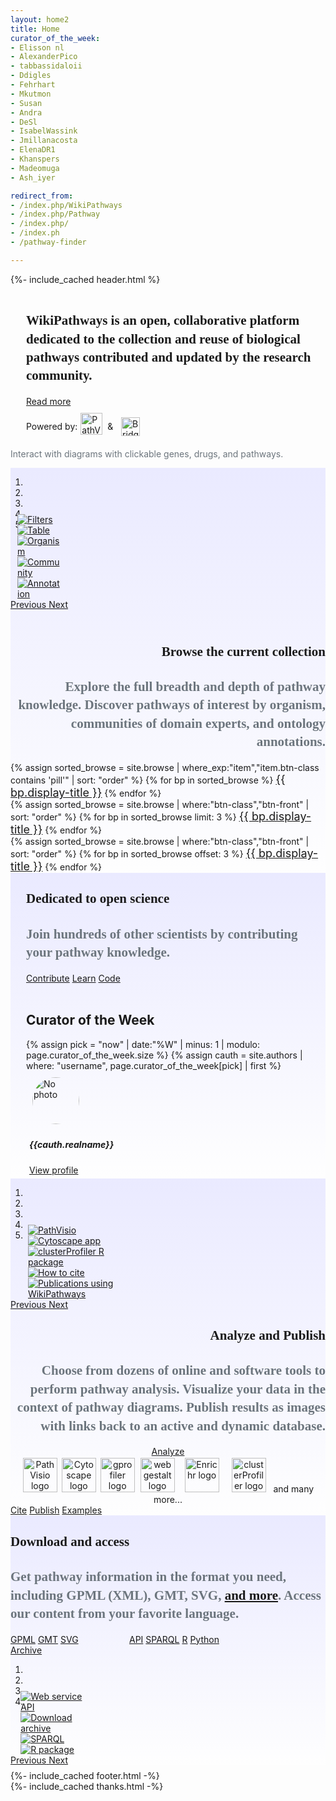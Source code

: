 ```yaml
---
layout: home2
title: Home
curator_of_the_week:
- Elisson nl
- AlexanderPico
- tabbassidaloii
- Ddigles
- Fehrhart
- Mkutmon
- Susan
- Andra
- DeSl
- IsabelWassink
- Jmillanacosta
- ElenaDR1
- Khanspers
- Madeomuga
- Ash_iyer

redirect_from: 
- /index.php/WikiPathways
- /index.php/Pathway
- /index.php/
- /index.ph
- /pathway-finder

---
```

{%- include_cached header.html %}
<section id="intro"> 
    <div class="wrapper">   
      <div class="outer-container">
        <div class="row-main py-4" style="display:flex; flex-wrap: wrap;">
          <div class="col-5 mx-auto" style="display:flex;">
            <div class="bg-gradient p-3">
              <div class="container" style="margin-left:25px;">
                <h2 style="font-family:Poppins; line-height:1.4"><b>WikiPathways</b> is an open, collaborative platform dedicated to the collection and reuse of biological pathways contributed and updated by the research community.
                </h2>
                <a class="btn btn-sm btn-front my-1" href="/about.html">Read more</a>
                <div style="display:flex; align-items:center; font-size:14px; margin-top:10px;">
                  <span>Powered by:</span>
                  <a href="https://pathvisio.github.io/" target="_blank">
                    <img src="/assets/img/logo-pathvisio-name.png" title="Visit PathVisio" alt="PathVisio" style="height: 35px; margin: 0px 0px 8px 5px">
                  </a>
                  <span>&nbsp; & &nbsp;</span>
                  <a href="https://www.bridgedb.org/" target="_blank">
                    <img src="/assets/img/logo-bridgedb.png" title="Visit BridgeDb" alt="BridgeDB" style="height: 30px; margin-left: 5px;">
                  </a>
                </div>
              </div>
            </div>
          </div>
          <div class="col-5 mx-auto" style="display:flex;">
            <div class="bg-gradient p-3">
              <div class="container">
                <a href="/pathways/WP554.html">
                  <div class="wp554-gif"></div> 
                </a>
                <p style="color: #6c757d;text-align: left">Interact with diagrams with clickable genes, drugs, and pathways.</p>
              </div>
            </div>
          </div>
          <div class="col-1 mx-auto" style="display:flex;"></div>
        </div>
      </div>
    </div>
</section>
<section id="browse">
    <div class="wrapper">   
      <div class="outer-container" style="background: linear-gradient(0deg, #fefefe, #eaeaff 100%);">
        <div class="row-main gy-5 py-5" style="display:flex; flex-wrap: wrap;">
          <div class="col-5 mx-auto" style="display:flex;">
            <div class="bg-gradient">
              <div class="container">
              <div id="carouselBrowse" class="carousel slide" data-ride="true" data-wrap="true" style="margin-bottom: 25px;">
  <ol class="carousel-indicators" style="margin-bottom:-25px;">
    <li data-target="#carouselBrowse" data-slide-to="0" class="active"></li>
    <li data-target="#carouselBrowse" data-slide-to="1"></li>
    <li data-target="#carouselBrowse" data-slide-to="2"></li>
    <li data-target="#carouselBrowse" data-slide-to="3"></li>
    <li data-target="#carouselBrowse" data-slide-to="4"></li>
  </ol>
  <div class="carousel-inner" style="width:76%; margin-left: 12%;">
    <div class="carousel-item active">
      <a href="/browse/filters.html">
      <img class="d-block w-100" src="/assets/img/slideshow/browse-1.png" alt="Filters">
      </a>
    </div>
    <div class="carousel-item">
          <a href="/browse/table.html">
      <img class="d-block w-100" src="/assets/img/slideshow/browse-2.png" alt="Table">
      </a>
    </div>
    <div class="carousel-item">
          <a href="/browse/organisms.html">
      <img class="d-block w-100" src="/assets/img/slideshow/browse-3.png" alt="Organism">
      </a>
    </div>
    <div class="carousel-item">
          <a href="/browse/communities.html">
      <img class="d-block w-100" src="/assets/img/slideshow/browse-4.png" alt="Community">
      </a>
    </div>
    <div class="carousel-item">
          <a href="/browse/annotations.html">
      <img class="d-block w-100" src="/assets/img/slideshow/browse-5.png" alt="Annotation">
      </a>
    </div>
  </div>
  <a class="carousel-control-prev" href="#carouselBrowse" role="button" data-slide="prev">
    <span class="carousel-control-prev-icon" aria-hidden="true"></span>
    <span class="sr-only">Previous</span>
  </a>
  <a class="carousel-control-next" href="#carouselBrowse" role="button" data-slide="next">
    <span class="carousel-control-next-icon" aria-hidden="true"></span>
    <span class="sr-only">Next</span>
  </a>
              </div>
              </div>
            </div>
          </div>
          <div class="col-5 mx-auto" style="display:flex;">
            <div class="container">
                  <h1 style="font-family:Linux Libertine; text-align:right;">Browse the current collection</h1><h2 style="font-family:Poppins; text-align:right;color: #6c757d;line-height:1.4">Explore the full breadth and depth of pathway knowledge. Discover pathways of interest by organism, communities of domain experts, and ontology annotations.</h2>
                <div class="row mx-auto" style="display:flex; flex-wrap: wrap;">            
                  <div class="col-3" style="display:flex; margin-left:0px;">
                    <div class="container">
      {% assign sorted_browse = site.browse | where_exp:"item","item.btn-class contains 'pill'" | sort: "order" %}
      {% for bp in sorted_browse %}
        <a class="btn btn-sm {{bp.btn-class}} w-100 my-2" style="font-size:large" href="{{bp.url}}" title="{{bp.tooltip}}"> {{ bp.display-title }}</a>
      {% endfor %}           
                    </div>
                  </div>
                  <div class="col-3 mx-auto>" style="display:flex; margin-left:auto">
                    <div class="container">
      {% assign sorted_browse = site.browse | where:"btn-class","btn-front" | sort: "order" %} 
      {% for bp in sorted_browse limit: 3 %}
        <a class="btn btn-sm {{bp.btn-class}} w-100 my-2" style="font-size:large" href="{{bp.url}}" title="{{bp.tooltip}}"> {{ bp.display-title }}</a>
      {% endfor %}           
                    </div>
                  </div>
                  <div class="col-3 mx-auto>" style="display:flex;">
                    <div class="container">
      {% assign sorted_browse = site.browse | where:"btn-class","btn-front" | sort: "order" %} 
      {% for bp in sorted_browse offset: 3 %}
        <a class="btn btn-sm {{bp.btn-class}} w-100 my-2" style="font-size:large" href="{{bp.url}}" title="{{bp.tooltip}}"> {{ bp.display-title }}</a>
      {% endfor %}           
                    </div>
                  </div>
                </div>
            </div>
          </div> 
        </div>
      </div>
    </div>
</section>
<section id="join">
    <div class="wrapper">   
      <div class="outer-container" style="background: linear-gradient(0deg, #fefefe, #eaeaff 100%);">
        <div class="row-main gy-5 py-5" style="display:flex; flex-wrap: wrap;">
          <div class="col-4 mx-auto" style="display:flex;">
            <div class="bg-gradient p-3">
              <div class="container" style="margin-left:25px;">
                <h1 style="font-family:Linux Libertine; ">Dedicated to open science</h1><h2 style="font-family:Poppins; color: #6c757d;line-height:1.4"> Join hundreds of other scientists by contributing your pathway knowledge.</h2>
                    <a class="btn btn-sm btn-front my-2" href="/help.html#create">Contribute</a>
                    <a class="btn btn-sm btn-front my-2" href="http://academy.wikipathways.org/" target="_blank">Learn</a>
                    <a class="btn btn-sm btn-front my-2" href="https://github.com/wikipathways/wikipathways-development" target="_blank">Code</a>
                <br /><br /><h2>Curator of the Week</h2>
                {% assign pick =  "now" | date:"%W" | minus: 1 | modulo: page.curator_of_the_week.size %}
                {% assign cauth = site.authors | where: "username", page.curator_of_the_week[pick] | first  %}
                <div class="card mb-3" style="max-width: 300px; padding:5px;">
                  <div class="row no-gutters">
                    <div class="col-md-4">
                      <img src="https://github.com/{{cauth.github}}.png" style="object-fit: cover; border-radius: 50%; width: 75px; margin: 5px;" class="card-img" alt="No photo">
                    </div>
                    <div class="col-md-8">
                      <div class="card-body">
                        <h5 class="card-title">{{cauth.realname}}</h5>
                        <p class="card-text"></p>
                        <a href="{{cauth.url}}" class="btn btn-sm btn-info">View profile</a>
                      </div>
                    </div>
                  </div>
                </div>
              </div>
            </div>
          </div>
          <div class="col-7 mx-auto" style="display:flex;">
            <div class="bg-gradient p-3">
              <div class="container">
              <a href="/stats">
                <div class="stats-gif"></div>  
              </a>
              </div>
            </div>
          </div>
        </div>
      </div>
    </div>
</section>
<section id="analyze"> 
    <div class="wrapper">   
      <div class="outer-container" style="background: linear-gradient(0deg, #fefefe, #eaeaff 100%);">
        <div class="row-main gy-5 py-5" style="display:flex; flex-wrap: wrap;">
          <div class="col-5 mx-auto" style="display:flex;">
            <div class="bg-gradient p-3">
              <div class="container">
             <div id="carouselAnalyze" class="carousel slide" data-ride="true" data-wrap="true">
  <ol class="carousel-indicators" style="margin-bottom:-25px;">
    <li data-target="#carouselAnalyze" data-slide-to="0" class="active"></li>
    <li data-target="#carouselAnalyze" data-slide-to="1"></li>
    <li data-target="#carouselAnalyze" data-slide-to="2"></li>
    <li data-target="#carouselAnalyze" data-slide-to="3"></li>
    <li data-target="#carouselAnalyze" data-slide-to="4"></li>
  </ol>
  <div class="carousel-inner" style="width:76%; margin-left: 12%;">
    <div class="carousel-item active">
      <a href="https://pathvisio.org/" target="_blank">
      <img class="d-block w-100" src="/assets/img/slideshow/analyze-1.png" alt="PathVisio">
      </a>
    </div>
    <div class="carousel-item">
          <a href="http://apps.cytoscape.org/apps/wikipathways" target="_blank">
      <img class="d-block w-100" src="/assets/img/slideshow/analyze-2.png" alt="Cytoscape app">
      </a>
    </div>
    <div class="carousel-item">
          <a href="https://bioconductor.org/packages/clusterProfiler/" target="_blank">
      <img class="d-block w-100" src="/assets/img/slideshow/analyze-3.png" alt="clusterProfiler R package">
      </a>
    </div> 
    <div class="carousel-item">
          <a href="/cite.html">
      <img class="d-block w-100" src="/assets/img/slideshow/analyze-4.png" alt="How to cite">
      </a>
    </div>
    <div class="carousel-item">
          <a href="https://www.ncbi.nlm.nih.gov/pmc/?term=(wikipathways)&report=imagesdocsum&dispmax=100" target="_blank">
      <img class="d-block w-100" src="/assets/img/slideshow/analyze-5.png" alt="Publications using WikiPathways">
      </a>
    </div>
  </div>
  <a class="carousel-control-prev" href="#carouselAnalyze" role="button" data-slide="prev">
    <span class="carousel-control-prev-icon" aria-hidden="true"></span>
    <span class="sr-only">Previous</span>
  </a>
  <a class="carousel-control-next" href="#carouselAnalyze" role="button" data-slide="next">
    <span class="carousel-control-next-icon" aria-hidden="true"></span>
    <span class="sr-only">Next</span>
  </a>
              </div>
              </div>
            </div>
          </div>
          <div class="col-5 mx-auto" style="display:flex;">
            <div class="container">
                            <h1 style="font-family:Linux Libertine; text-align:right;">Analyze and Publish</h1><h2 style="font-family:Poppins; text-align:right; line-height:1.4; color: #6c757d;">Choose from dozens of online and software tools to perform pathway analysis. Visualize your data in the context of pathway diagrams. Publish results as images with links back to an active and dynamic database.</h2>
              <div class="row mx-auto" style="display:flex; flex-wrap: wrap;">
              <div class="col-0 mx-auto" style="display:flex;">
              </div>
              <div class="col-6 mx-auto" style="display:flex;">
                <div class="container" style="text-align:center;">
                <a class="btn btn-sm btn-front w-100 my-2" style="max-width:180px;" href="/analyze.html">Analyze</a>
                <br/>
      <a href="https://pathvisio.org/" 
      title="PathVisio is a free open-source pathway analysis and drawing software which allows drawing, editing, and analyzing biological pathways." target="_blank">
      <img src="/assets/img/logo-pathvisio.png" alt="PathVisio logo" height="55px" style="padding:2px 1px"/></a>
      <a href="http://apps.cytoscape.org/apps/wikipathways" 
      title="Cytoscape is an open source software platform for visualizing complex-networks and integrating these with any type of attribute data." target="_blank">
      <img src="/assets/img/logo-cytoscape.png" alt="Cytoscape logo" height="55px" style="padding:2px 2px" /></a>
      <a href="https://biit.cs.ut.ee/gprofiler/gost" title="g:Profiler is a public web server for characterising and manipulating gene lists." target="_blank">
      <img src="/assets/img/logo-gprofiler.png" alt="gprofiler logo" height="55px" style="padding:2px 1px" /></a>
      <a href="https://www.webgestalt.org/" title="WebGestalt is designed for functional genomic, proteomic and large-scale genetic studies from which large number of gene lists." target="_blank">
      <img src="/assets/img/logo-webgestalt.png" alt="webgestalt logo" height="55px" style="padding:2px 4px" /></a>
      <a href="https://amp.pharm.mssm.edu/Enrichr/" title="Enrichr is a comprehensive gene set enrichment analysis web server. Includes WikiPathways as one of their data sources." target="_blank">
      <img src="/assets/img/logo-enrichr.png" alt="Enrichr logo" height="55px" style="padding:2px 8px" /></a>
      <a href="https://bioconductor.org/packages/clusterProfiler/" title="The clusterProfiler R package supports GO and pathway analysis performed as overrepresentation or GSEA." target="_blank">
      <img src="/assets/img/logo-clusterprofiler.png" alt="clusterProfiler logo" height="55px" style="padding:2px 8px" /></a>
      <a href="/tools.html" style="font-size:1.0em; text-decoration:none;">and many more...</a>
                </div>
              </div>              
              <div class="col-3 mx-auto" style="display:flex;">
                <div class="container">
                <a class="btn btn-sm btn-front w-100 my-2" href="/cite.html">Cite</a>
                <a class="btn btn-sm btn-front w-100 my-2" href="/help.html#publish">Publish</a>
                <a class="btn btn-sm btn-front w-100 my-2" href="https://www.ncbi.nlm.nih.gov/pmc/?term=(wikipathways)&report=imagesdocsum&dispmax=100" target="_blank">Examples</a>
                </div>
              </div>
              </div>
            </div>
          </div> 
        </div>
      </div>
    </div>
</section>
<section id="download"> 
    <div class="wrapper">   
      <div class="outer-container" style="background: linear-gradient(0deg, #fefefe, #eaeaff 100%);">
        <div class="row-main gy-5 py-5" style="display:flex; flex-wrap: wrap;">
          <div class="col-5 mx-auto" style="display:flex;">
            <div class="bg-gradient p-3">
              <div class="container">
              <h1 style="font-family:Linux Libertine; ">Download and access</h1><h2 style="font-family:Poppins; line-height:1.4; color: #6c757d;">Get pathway information in the format you need, including GPML (XML), GMT, SVG, <a href="download.html">and more</a>.  Access our content  from your favorite language.</h2>
              <div class="row mx-auto" style="display:flex; flex-wrap: wrap;">
                <div class="col-3 px-0" style="display:flex;">
                  <div style="width:150px;">
                  <a class="btn btn-sm btn-front w-100 my-2" href="https://data.wikipathways.org/current/gpml" target="_blank">GPML</a>
                  <a class="btn btn-sm btn-front w-100 my-2" href="https://data.wikipathways.org/current/gmt" target="_blank">GMT</a>
                  <a class="btn btn-sm btn-front w-100 my-2" href="https://data.wikipathways.org/current/svg" target="_blank">SVG</a>
                  <a class="btn btn-sm btn-front w-100 my-2" href="https://data.wikipathways.org" target="_blank">Archive</a>
                  </div>
                </div>              
                <div class="col-3" style="display:flex; margin-left:40px;">
                  <div style="width:150px;">
                  <a class="btn btn-sm btn-front w-100 my-2" href="https://webservice.wikipathways.org/" target="_blank">API</a>
                  <a class="btn btn-sm btn-front w-100 my-2" href="https://sparql.wikipathways.org/" target="_blank">SPARQL</a>
                  <a class="btn btn-sm btn-front w-100 my-2" href="https://bioconductor.org/packages/rWikiPathways/" target="_blank">R</a>
                  <a class="btn btn-sm btn-front w-100 my-2" href="https://github.com/kozo2/pywikipathways" target="_blank">Python</a>
                  </div>
                </div>
                <div class="col-3 mx-auto" style="display:flex;">
                </div>
              </div>
              </div>
            </div> 
          </div>
          <div class="col-5 mx-auto" style="display:flex;">
            <div class="container">
              <div id="carouselDownload" class="carousel slide" data-ride="true" data-wrap="true">
  <ol class="carousel-indicators" style="margin-bottom:-25px;">
    <li data-target="#carouselDownload" data-slide-to="0" class="active"></li>
    <li data-target="#carouselDownload" data-slide-to="1"></li>
    <li data-target="#carouselDownload" data-slide-to="2"></li>
    <li data-target="#carouselDownload" data-slide-to="3"></li>
  </ol>
  <div class="carousel-inner" style="width:76%; margin-left: 12%;">
    <div class="carousel-item active">
      <a href="https://webservice.wikipathways.org/" target="_blank">
      <img class="d-block w-100" src="/assets/img/slideshow/download-1.png" alt="Web service API">
      </a>
    </div>
    <div class="carousel-item">
          <a href="https://data.wikipathways.org/current/" target="_blank">
      <img class="d-block w-100" src="/assets/img/slideshow/download-2.png" alt="Download archive">
      </a>
    </div>
    <div class="carousel-item">
          <a href="https://sparql.wikipathways.org/" target="_blank">
      <img class="d-block w-100" src="/assets/img/slideshow/download-3.png" alt="SPARQL">
      </a>
    </div>
    <div class="carousel-item">
          <a href="https://bioconductor.org/packages/rWikiPathways/" target="_blank">
      <img class="d-block w-100" src="/assets/img/slideshow/download-4.png" alt="R package">
      </a>
    </div>
  </div>
  <a class="carousel-control-prev" href="#carouselDownload" role="button" data-slide="prev">
    <span class="carousel-control-prev-icon" aria-hidden="true"></span>
    <span class="sr-only">Previous</span>
  </a>
  <a class="carousel-control-next" href="#carouselDownload" role="button" data-slide="next">
    <span class="carousel-control-next-icon" aria-hidden="true"></span>
    <span class="sr-only">Next</span>
  </a>
          </div>
        </div>
      </div>
    </div>
  </div>
</div>
</section>
<div style="margin-bottom:8px;"></div> 
{%- include_cached footer.html -%}
<div class="wrapper">
  <div class="thanks-wrapper">
    {%- include_cached thanks.html -%}
  </div>
</div>

<script> 
	 window.onload = function()
	 { 
     document.getElementById("navbarNavAltMarkup").className = "navbar-collapse show";
	   var searchBox1 =  document.getElementById("gsc-i-id1");
	   searchBox1.placeholder=" e.g., ACE or cancer";
	   searchBox1.title="Search WikiPathways"; 
	 }
</script>

